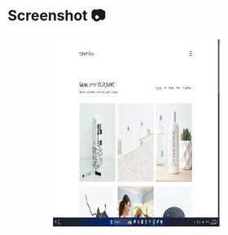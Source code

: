 # Screenshot 📷

<p align='center'><img src='https://github.com/sadullayevuz/simple-portfolio/blob/main/elements/screenshot.jpg' width='327' height='368.5'></p>
